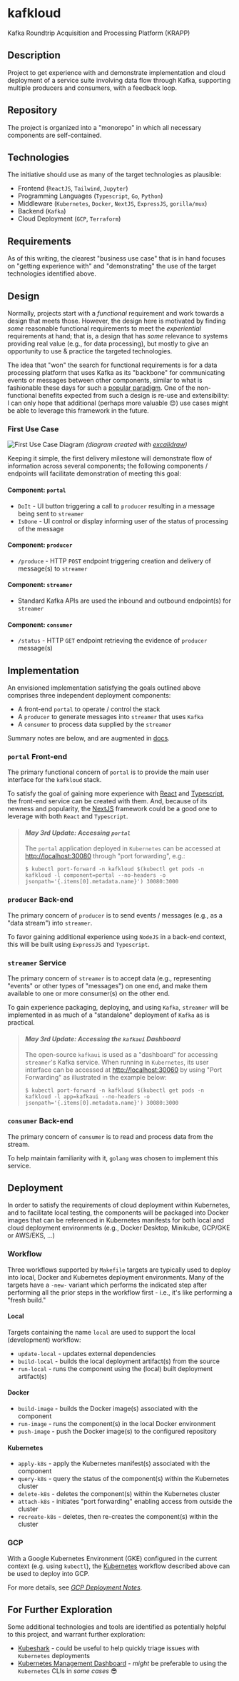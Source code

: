 # kafkloud
Kafka Roundtrip Acquisition and Processing Platform (KRAPP)

## Description

Project to get experience with and demonstrate implementation and
cloud deployment of a service suite involving data flow through Kafka,
supporting multiple producers and consumers, with a feedback loop.

## Repository

The project is organized into a "monorepo" in which all necessary components
are self-contained.

## Technologies

The initiative should use as many of the target technologies as plausible:

- Frontend (`ReactJS`, `Tailwind`, `Jupyter`)
- Programming Languages (`Typescript`, `Go`, `Python`)
- Middleware (`Kubernetes`, `Docker`, `NextJS`, `ExpressJS`, `gorilla/mux`)
- Backend (`Kafka`)
- Cloud Deployment (`GCP`, `Terraform`)

## Requirements

As of this writing, the clearest "business use case" that is in hand focuses
on "getting experience with" and "demonstrating" the use of the target technologies
identified above.

## Design

Normally, projects start with a _functional_ requirement and work towards a design
that meets those.  However, the design here is motivated by finding _some_ reasonable
functional requirements to meet the _experiential_ requirements at hand; that is,
a design that has _some_ relevance to systems providing real value (e.g., for data
processing), but mostly to give an opportunity to use & practice the targeted
technologies.

The idea that "won" the search for functional requirements is for a data processing
platform that uses Kafka as its "backbone" for communicating events or messages
between other components, similar to what is fashionable these days for such a
[popular paradigm](http://www.jpaulmorrison.com/fbp/).  One of the non-functional benefits expected from such a design
is re-use and extensibility: I can only hope that additional (perhaps more valuable :blush:)
use cases might be able to leverage this framework in the future.

### First Use Case

![First Use Case Diagram](docs/kafkloud-firstusecase-1xbg.png)
_(diagram created with [excalidraw](https://excalidraw.com/))_

Keeping it simple, the first delivery milestone will demonstrate flow of
information across several components; the following components / endpoints
will facilitate demonstration of meeting this goal:

#### Component: `portal`
- `DoIt` - UI button triggering a call to `producer` resulting in a message being sent to `streamer`
- `IsDone` - UI control or display informing user of the status of processing of the message

#### Component: `producer`
- `/produce` - HTTP `POST` endpoint triggering creation and delivery of message(s) to `streamer`

#### Component: `streamer`
- Standard Kafka APIs are used the inbound and outbound endpoint(s) for `streamer`

#### Component: `consumer`
- `/status` - HTTP `GET` endpoint retrieving the evidence of `producer` message(s)

## Implementation

An envisioned implementation satisfying the goals outlined above comprises three
independent deployment components:

- A front-end `portal` to operate / control the stack
- A `producer` to generate messages into `streamer` that uses `Kafka`
- A `consumer` to process data supplied by the `streamer`

Summary notes are below, and are augmented in [docs](docs).

### `portal` Front-end

The primary functional concern of `portal` is to provide the main user interface 
for the `kafkloud` stack.  

To satisfy the goal of gaining more experience with [React](https://react.dev/)
and [Typescript](https://www.typescriptlang.org/), the front-end service can be created
with them.  And, because of its newness and popularity, the [NextJS](https://nextjs.org/)
framework could be a good one to leverage with both `React` and `Typescript`.

> #### _May 3rd Update: Accessing `portal`_
>
> The `portal` application deployed in `Kubernetes` can be accessed at
> [http://localhost:30080](http://localhost:30080) through "port forwarding", e.g.:
>
> ```shell
> $ kubectl port-forward -n kafkloud $(kubectl get pods -n kafkloud -l component=portal --no-headers -o jsonpath='{.items[0].metadata.name}') 30080:3000
> ```

### `producer` Back-end

The primary concern of `producer` is to send events / messages (e.g., as a "data stream")
into `streamer`.

To favor gaining additional experience using `NodeJS` in a back-end context,
this will be built using `ExpressJS` and `Typescript`.

### `streamer` Service

The primary concern of `streamer` is to accept data (e.g., representing "events" or
other types of "messages") on one end, and make them available to one or more
consumer(s) on the other end.

To gain experience packaging, deploying, and using `Kafka`, `streamer` will be
implemented in as much of a "standalone" deployment of `Kafka` as is practical.

> #### _May 3rd Update: Accessing the `kafkaui` Dashboard_
> The open-source `kafkaui` is used as a "dashboard" for accessing
> `streamer`'s Kafka service.  When running in `Kubernetes`, its user
> interface can be accessed at [http://localhost:30060](http://localhost:30060)
> by using "Port Forwarding" as illustrated in the example below:
> ```shell
> $ kubectl port-forward -n kafkloud $(kubectl get pods -n kafkloud -l app=kafkaui --no-headers -o jsonpath='{.items[0].metadata.name}') 30080:3000
> ```

### `consumer` Back-end
The primary concern of `consumer` is to read and process data from the stream.

To help maintain familiarity with it, `golang` was chosen to implement this service.

## Deployment

In order to satisfy the requirements of cloud deployment within Kubernetes, and
to facilitate local testing, the components will be packaged into Docker images
that can be referenced in Kubernetes manifests for both local and cloud deployment
environments (e.g., Docker Desktop, Minikube, GCP/GKE or AWS/EKS, ...)

### Workflow

Three workflows supported by `Makefile` targets are typically used to deploy into local,
Docker and Kubernetes deployment environments.  Many of the targets have a `-new-`
variant which performs the indicated step after performing all the prior steps in the
workflow first - i.e., it's like performing a "fresh build."

#### Local

Targets containing the name `local` are used to support the local (development) workflow:

- `update-local` - updates external dependencies
- `build-local` - builds the local deployment artifact(s) from the source
- `run-local` - runs the component using the (local) built deployment artifact(s)

#### Docker

- `build-image` - builds the Docker image(s) associated with the component
- `run-image` - runs the component(s) in the local Docker environment
- `push-image` - push the Docker image(s) to the configured repository

#### Kubernetes

- `apply-k8s` - apply the Kubernetes manifest(s) associated with the component
- `query-k8s` - query the status of the component(s) within the Kubernetes cluster
- `delete-k8s` - deletes the component(s) within the Kubernetes cluster 
- `attach-k8s` - initiates "port forwarding" enabling access from outside the cluster
- `recreate-k8s` - deletes, then re-creates the component(s) within the cluster 

### GCP

With a Google Kubernetes Environment (GKE) configured in the current context (e.g.
using `kubectl`), the [Kubernetes](#Kubernetes) workflow described above can be used
to deploy into GCP.  

For more details, see _[GCP Deployment Notes](docs/gcp-deployment.md)_.

## For Further Exploration

Some additional technologies and tools are identified as potentially helpful to
this project, and warrant further exploration:

- [Kubeshark](https://kubeshark.co/) - could be useful to help quickly triage issues with `Kubernetes` deployments
- [Kubernetes Management Dashboard](https://kubernetes.io/docs/tasks/access-application-cluster/web-ui-dashboard/) - _might_
  be preferable to using the `Kubernetes` CLIs in _some cases_ :sunglasses:
